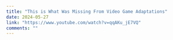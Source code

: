 ```yaml
---
title: "This is What Was Missing From Video Game Adaptations"
date: 2024-05-27
link: "https://www.youtube.com/watch?v=qqAKu_jE7VQ"
comments: ""
---
```


